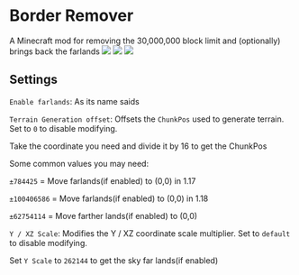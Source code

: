 # Border Remover
A Minecraft mod for removing the 30,000,000 block limit and (optionally) brings back the farlands
[![](https://z3.ax1x.com/2021/08/02/fpgDCq.png)](https://www.curseforge.com/minecraft/mc-mods/fabric-api)
[![](https://z3.ax1x.com/2021/08/02/fpgr80.png)](https://www.curseforge.com/minecraft/mc-mods/cloth-config)
![](https://z3.ax1x.com/2021/08/02/fpwnBt.png)
## Settings
`Enable farlands`: As its name saids

`Terrain Generation offset`: Offsets the `ChunkPos` used to generate terrain. Set to `0` to disable modifying.

Take the coordinate you need and divide it by 16 to get the ChunkPos

Some common values you may need:

`±784425` = Move farlands(if enabled) to (0,0) in 1.17

`±100406586` = Move farlands(if enabled) to (0,0) in 1.18

`±62754114` = Move farther lands(if enabled) to (0,0)

`Y / XZ Scale`: Modifies the Y / XZ coordinate scale multiplier. Set to `default` to disable modifying.

Set `Y Scale` to `262144` to get the sky far lands(if enabled)
